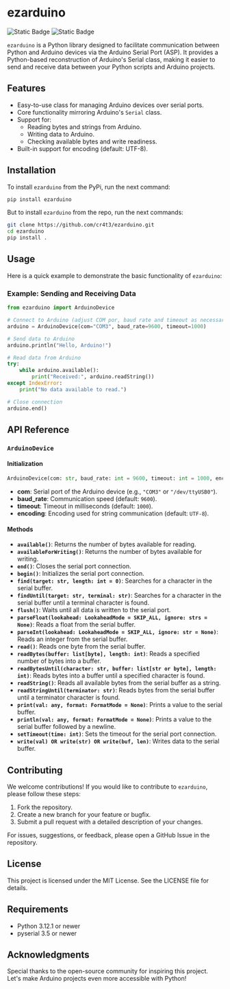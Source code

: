 # ezarduino
![Static Badge](https://img.shields.io/badge/3.12.1-blue?style=for-the-badge&logo=python&logoColor=white&label=python)
![Static Badge](https://img.shields.io/badge/3.5-green?style=for-the-badge&logo=python&logoColor=white&label=pyserial)

`ezarduino` is a Python library designed to facilitate communication between Python and Arduino devices via the Arduino Serial Port (ASP). It provides a Python-based reconstruction of Arduino's Serial class, making it easier to send and receive data between your Python scripts and Arduino projects.

## Features

- Easy-to-use class for managing Arduino devices over serial ports.
- Core functionality mirroring Arduino's `Serial` class.
- Support for:
  - Reading bytes and strings from Arduino.
  - Writing data to Arduino.
  - Checking available bytes and write readiness.
- Built-in support for encoding (default: UTF-8).

## Installation

To install `ezarduino` from the PyPi, run the next command:
```bash
pip install ezarduino
```

But to install `ezarduino` from the repo, run the next commands:
```bash
git clone https://github.com/cr4t3/ezarduino.git
cd ezarduino
pip install .
```

## Usage

Here is a quick example to demonstrate the basic functionality of `ezarduino`:

### Example: Sending and Receiving Data

```python
from ezarduino import ArduinoDevice

# Connect to Arduino (adjust COM por, baud rate and timeout as necessary)
arduino = ArduinoDevice(com="COM3", baud_rate=9600, timeout=1000)

# Send data to Arduino
arduino.println("Hello, Arduino!")

# Read data from Arduino
try:
    while arduino.available():
        print("Received:", arduino.readString())
except IndexError:
    print("No data available to read.")

# Close connection
arduino.end()
```

## API Reference

### `ArduinoDevice`

#### Initialization

```python
ArduinoDevice(com: str, baud_rate: int = 9600, timeout: int = 1000, encoding: str = "utf-8")
```

- **com**: Serial port of the Arduino device (e.g., `"COM3"` or `"/dev/ttyUSB0"`).
- **baud_rate**: Communication speed (default: `9600`).
- **timeout**: Timeout in milliseconds (default: `1000`).
- **encoding**: Encoding used for string communication (default: `UTF-8`).

#### Methods

- **`available()`**: Returns the number of bytes available for reading.
- **`availableForWriting()`**: Returns the number of bytes available for writing.
- **`end()`**: Closes the serial port connection.
- **`begin()`**: Initializes the serial port connection.
- **`find(target: str, length: int = 0)`**: Searches for a character in the serial buffer.
- **`findUntil(target: str, terminal: str)`**: Searches for a character in the serial buffer until a terminal character is found.
- **`flush()`**: Waits until all data is written to the serial port.
- **`parseFloat(lookahead: LookaheadMode = SKIP_ALL, ignore: strs = None)`**: Reads a float from the serial buffer.
- **`parseInt(lookahead: LookaheadMode = SKIP_ALL, ignore: str = None)`**: Reads an integer from the serial buffer.
- **`read()`**: Reads one byte from the serial buffer.
- **`readBytes(buffer: list[byte], length: int)`**: Reads a specified number of bytes into a buffer.
- **`readBytesUntil(character: str, buffer: list[str or byte], length: int)`**: Reads bytes into a buffer until a specified character is found.
- **`readString()`**: Reads all available bytes from the serial buffer as a string.
- **`readStringUntil(terminator: str)`**: Reads bytes from the serial buffer until a terminator character is found.
- **`print(val: any, format: FormatMode = None)`**: Prints a value to the serial buffer.
- **`println(val: any, format: FormatMode = None)`**: Prints a value to the serial buffer followed by a newline.
- **`setTimeout(time: int)`**: Sets the timeout for the serial port connection.
- **`write(val) OR write(str) OR write(buf, len)`**: Writes data to the serial buffer.

## Contributing

We welcome contributions! If you would like to contribute to `ezarduino`, please follow these steps:

1. Fork the repository.
2. Create a new branch for your feature or bugfix.
3. Submit a pull request with a detailed description of your changes.

For issues, suggestions, or feedback, please open a GitHub Issue in the repository.

## License

This project is licensed under the MIT License. See the LICENSE file for details.

## Requirements

- Python 3.12.1 or newer
- pyserial 3.5 or newer

## Acknowledgments
Special thanks to the open-source community for inspiring this project. Let's make Arduino projects even more accessible with Python!